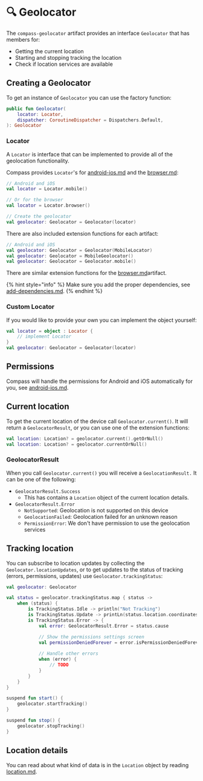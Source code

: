 # 🔍 Geolocator

The `compass-geolocator` artifact provides an interface `Geolocator` that has members for:

* Getting the current location
* Starting and stopping tracking the location
* Check if location services are available

## Creating a Geolocator

To get an instance of `Geolocator` you can use the factory function:

```kotlin
public fun Geolocator(
    locator: Locator,
    dispatcher: CoroutineDispatcher = Dispatchers.Default,
): Geolocator
```

### Locator

A `Locator` is interface that can be implemented to provide all of the geolocation functionality.

Compass provides `Locator`'s for [android-ios.md](android-ios.md "mention") and the [browser.md](browser.md "mention"):

```kotlin
// Android and iOS
val locator = Locator.mobile()

// Or for the browser
val locator = Locator.browser()

// Create the geolocator
val geolocator: Geolocator = Geolocator(locator)
```

There are also included extension functions for each artifact:

```kotlin
// Android and iOS
val geolocator: Geolocator = Geolocator(MobileLocator)
val geolocator: Geolocator = MobileGeolocator()
val geolocator: Geolocator = Geolocator.mobile()
```

There are similar extension functions for the [browser.md](browser.md "mention")artifact.

{% hint style="info" %}
Make sure you add the proper dependencies, see [add-dependencies.md](../setup/add-dependencies.md "mention").
{% endhint %}

### Custom Locator

If you would like to provide your own you can implement the object yourself:

```kotlin
val locator = object : Locator {
    // implement Locator
}
val geolocator: Geolocator = Geolocator(locator)
```

## Permissions

Compass will handle the permissions for Android and iOS automatically for you, see [android-ios.md](android-ios.md "mention").

## Current location

To get the current location of the device call `Geolocator.current()`. It will return a `GeolocatorResult`, or you can use one of the extension functions:

```kotlin
val location: Location? = geolocator.current().getOrNull()
val location: Location? = geolocator.currentOrNull()
```

### GeolocatorResult

When you call `Geolocator.current()` you will receive a `GeolocationResult.` It can be one of the following:

* `GeolocatorResult.Success`
  * This has contains a `Location` object of the current location details.
* `GeolocatorResult.Error`
  * `NotSupported`: Geolocation is not supported on this device
  * `GeolocationFailed`: Geolocation failed for an unknown reason
  * `PermissionError`: We don't have permission to use the geolocation services

## Tracking location

You can subscribe to location updates by collecting the `Geolocator.locationUpdates`, or to get updates to the status of tracking (errors, permissions, updates) use `Geolocator.trackingStatus`:

```kotlin
val geolocator: Geolocator

val status = geolocator.trackingStatus.map { status ->
    when (status) {
        is TrackingStatus.Idle -> println("Not Tracking")
        is TrackingStatus.Update -> printLn(status.location.coordinates)
        is TrackingStatus.Error -> {
            val error: GeolocatorResult.Error = status.cause

            // Show the permissions settings screen
            val permissionDeniedForever = error.isPermissionDeniedForever
            
            // Handle other errors
            when (error) {
                // TODO
            }
        }
    }
}

suspend fun start() {
    geolocator.startTracking()
}

suspend fun stop() {
    geolocator.stopTracking()
}
```

## Location details

You can read about what kind of data is in the `Location` object by reading [location.md](location.md "mention").
